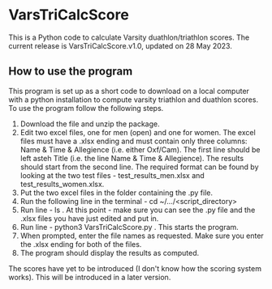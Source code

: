 # VarsTriCalcScore
 This is a Python code to calculate Varsity duathlon/triathlon scores.
 The current release is VarsTriCalcScore.v1.0, updated on 28 May 2023.

## How to use the program
This program is set up as a short code to download on a local computer with a python installation to compute varsity triathlon and duathlon scores.
To use the program follow the following steps.
1. Download the file and unzip the package.
2. Edit two excel files, one for men (open) and one for women. The excel files must have a .xlsx ending and must contain only three columns: Name & Time & Allegience (i.e. either Oxf/Cam). The first line should be left asteh Title (i.e. the line Name & Time & Allegience). The results should start from the second line. The required format can be found by looking at the two test files - test_results_men.xlsx and test_results_women.xlsx.
3. Put the two excel files in the folder containing the .py file.
4. Run the following line in the terminal - cd ~/.../<script_directory>
5. Run line - ls . At this point - make sure you can see the .py file and the .xlsx files you have just edited and put in.
6. Run line - python3 VarsTriCalcScore.py . This starts the program.
7. When prompted, enter the file names as requested. Make sure you enter the .xlsx ending for both of the files.
8. The program should display the results as computed.

The scores have yet to be introduced (I don't know how the scoring system works). This will be introduced in a later version.
